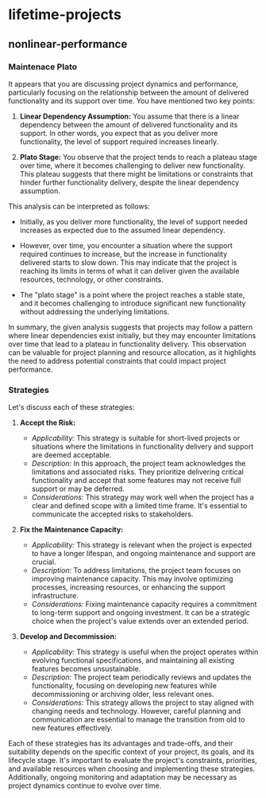 # lifetime-projects

## nonlinear-performance 

### Maintenace Plato
It appears that you are discussing project dynamics and performance, particularly focusing on the relationship between the amount of delivered functionality and its support over time. You have mentioned two key points:

1. **Linear Dependency Assumption:** You assume that there is a linear dependency between the amount of delivered functionality and its support. In other words, you expect that as you deliver more functionality, the level of support required increases linearly.

2. **Plato Stage:** You observe that the project tends to reach a plateau stage over time, where it becomes challenging to deliver new functionality. This plateau suggests that there might be limitations or constraints that hinder further functionality delivery, despite the linear dependency assumption.

This analysis can be interpreted as follows:

- Initially, as you deliver more functionality, the level of support needed increases as expected due to the assumed linear dependency.

- However, over time, you encounter a situation where the support required continues to increase, but the increase in functionality delivered starts to slow down. This may indicate that the project is reaching its limits in terms of what it can deliver given the available resources, technology, or other constraints.

- The "plato stage" is a point where the project reaches a stable state, and it becomes challenging to introduce significant new functionality without addressing the underlying limitations.

In summary, the given analysis suggests that projects may follow a pattern where linear dependencies exist initially, but they may encounter limitations over time that lead to a plateau in functionality delivery. This observation can be valuable for project planning and resource allocation, as it highlights the need to address potential constraints that could impact project performance.

### Strategies
Let's discuss each of these strategies:

1. **Accept the Risk:**
   - *Applicability:* This strategy is suitable for short-lived projects or situations where the limitations in functionality delivery and support are deemed acceptable.
   - *Description:* In this approach, the project team acknowledges the limitations and associated risks. They prioritize delivering critical functionality and accept that some features may not receive full support or may be deferred.
   - *Considerations:* This strategy may work well when the project has a clear and defined scope with a limited time frame. It's essential to communicate the accepted risks to stakeholders.

2. **Fix the Maintenance Capacity:**
   - *Applicability:* This strategy is relevant when the project is expected to have a longer lifespan, and ongoing maintenance and support are crucial.
   - *Description:* To address limitations, the project team focuses on improving maintenance capacity. This may involve optimizing processes, increasing resources, or enhancing the support infrastructure.
   - *Considerations:* Fixing maintenance capacity requires a commitment to long-term support and ongoing investment. It can be a strategic choice when the project's value extends over an extended period.

3. **Develop and Decommission:**
   - *Applicability:* This strategy is useful when the project operates within evolving functional specifications, and maintaining all existing features becomes unsustainable.
   - *Description:* The project team periodically reviews and updates the functionality, focusing on developing new features while decommissioning or archiving older, less relevant ones.
   - *Considerations:* This strategy allows the project to stay aligned with changing needs and technology. However, careful planning and communication are essential to manage the transition from old to new features effectively.

Each of these strategies has its advantages and trade-offs, and their suitability depends on the specific context of your project, its goals, and its lifecycle stage. It's important to evaluate the project's constraints, priorities, and available resources when choosing and implementing these strategies. Additionally, ongoing monitoring and adaptation may be necessary as project dynamics continue to evolve over time.
